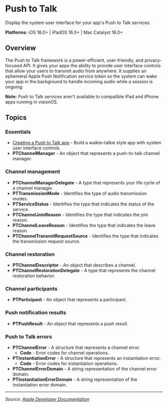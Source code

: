 # Push to Talk

Display the system user interface for your app's Push to Talk services.

**Platforms:** iOS 16.0+ | iPadOS 16.0+ | Mac Catalyst 16.0+

## Overview

The Push to Talk framework is a power-efficient, user-friendly, and privacy-focused API. It gives your apps the ability to provide user interface controls that allow your users to transmit audio from anywhere. It supplies an ephemeral Apple Push Notification service token so the system can wake your app in the background to handle incoming audio while a session is ongoing.

**Note:** Push to Talk services aren't available to compatible iPad and iPhone apps running in visionOS.

## Topics

### Essentials

- [Creating a Push to Talk app](https://developer.apple.com/documentation/pushtotalk/creating_a_push_to_talk_app) - Build a walkie-talkie style app with system user interface controls.
- **PTChannelManager** - An object that represents a push-to-talk channel manager.

### Channel management

- **PTChannelManagerDelegate** - A type that represents your life cycle of a channel manager.
- **PTTransmissionMode** - Identifies the type of audio transmission modes.
- **PTServiceStatus** - Identifies the type that indicates the status of the service.
- **PTChannelJoinReason** - Identifies the type that indicates the join reason.
- **PTChannelLeaveReason** - Identifies the type that indicates the leave reason.
- **PTChannelTransmitRequestSource** - Identifies the type that indicates the transmission request source.

### Channel restoration

- **PTChannelDescriptor** - An object that describes a channel.
- **PTChannelRestorationDelegate** - A type that represents the channel restoration behavior.

### Channel participants

- **PTParticipant** - An object that represents a participant.

### Push notification results

- **PTPushResult** - An object that represents a push result.

### Push to Talk errors

- **PTChannelError** - A structure that represents a channel error.
  - **Code** - Error codes for channel operations.
- **PTInstantiationError** - A structure that represents an instantiation error.
  - **Code** - Error codes for instantiation operations.
- **PTChannelErrorDomain** - A string representation of the channel error domain.
- **PTInstantiationErrorDomain** - A string representation of the instantiation error domain.

---

*Source: [Apple Developer Documentation](https://developer.apple.com/documentation/PushToTalk)*